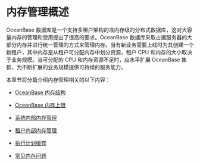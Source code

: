 内存管理概述 
===========================



OceanBase 数据库是一个支持多租户架构的准内存级的分布式数据库，这对大容量内存的管理和使用提出了很高的要求。OceanBase 数据库采取占据服务器的大部分内存并进行统一管理的方式来管理内存。当有新业务需要上线时为其创建一个新租户，其中内存是从租户可分配内存中划分资源，租户 CPU 和内存的大小取决于业务规模。当可分配的 CPU 和内存资源不足时，应水平扩展 OceanBase 集群，为不断扩展的业务规模提供可持续的服务能力。

本章节将分篇介绍内存管理相关的以下内容：

* [OceanBase 内存结构](/docs-cn/6.administrator-guide/3.basic-database-management/6.memory-management/2.memory-structure-of-oceanbase/)

  

* [OceanBase 内存上限](/docs-cn/6.administrator-guide/3.basic-database-management/6.memory-management/3.maximum-memory-for-oceanbase-databases/)

  

* [系统内部内存管理](/docs-cn/6.administrator-guide/3.basic-database-management/6.memory-management/4.system-internal-memory-management/)

  

* [租户内部内存管理](/docs-cn/6.administrator-guide/3.basic-database-management/6.memory-management/5.memory-management-within-a-tenant/)

  

* [执行计划缓存](/docs-cn/6.administrator-guide/3.basic-database-management/6.memory-management/6.execution-plan-cache-1/)

  

* [常见内存问题](/docs-cn/6.administrator-guide/3.basic-database-management/6.memory-management/7.common-memory-problems/)

  



